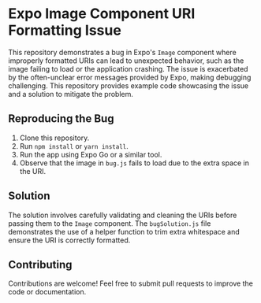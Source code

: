 # Expo Image Component URI Formatting Issue

This repository demonstrates a bug in Expo's `Image` component where improperly formatted URIs can lead to unexpected behavior, such as the image failing to load or the application crashing.  The issue is exacerbated by the often-unclear error messages provided by Expo, making debugging challenging.  This repository provides example code showcasing the issue and a solution to mitigate the problem.

## Reproducing the Bug

1. Clone this repository.
2. Run `npm install` or `yarn install`.
3. Run the app using Expo Go or a similar tool.
4. Observe that the image in `bug.js` fails to load due to the extra space in the URI. 

## Solution

The solution involves carefully validating and cleaning the URIs before passing them to the `Image` component.  The `bugSolution.js` file demonstrates the use of a helper function to trim extra whitespace and ensure the URI is correctly formatted. 

## Contributing

Contributions are welcome! Feel free to submit pull requests to improve the code or documentation. 
